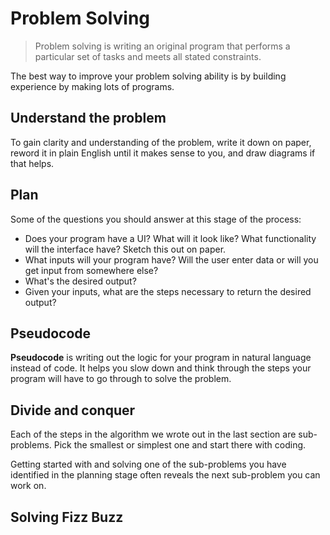 # Problem Solving

> Problem solving is writing an original program that performs a particular set of
> tasks and meets all stated constraints.

The best way to improve your problem solving ability is by building experience by
making lots of programs.

## Understand the problem

To gain clarity and understanding of the problem, write it down on paper, reword
it in plain English until it makes sense to you, and draw diagrams if that helps.

## Plan

Some of the questions you should answer at this stage of the process:

- Does your program have a UI? What will it look like? What functionality will the
  interface have? Sketch this out on paper.
- What inputs will your program have? Will the user enter data or will you get input
  from somewhere else?
- What's the desired output?
- Given your inputs, what are the steps necessary to return the desired output?

## Pseudocode

**Pseudocode** is writing out the logic for your program in natural language instead
of code. It helps you slow down and think through the steps your program will have
to go through to solve the problem.

## Divide and conquer

Each of the steps in the algorithm we wrote out in the last section are sub-problems.
Pick the smallest or simplest one and start there with coding.

Getting started with and solving one of the sub-problems you have identified in
the planning stage often reveals the next sub-problem you can work on.

## Solving Fizz Buzz
